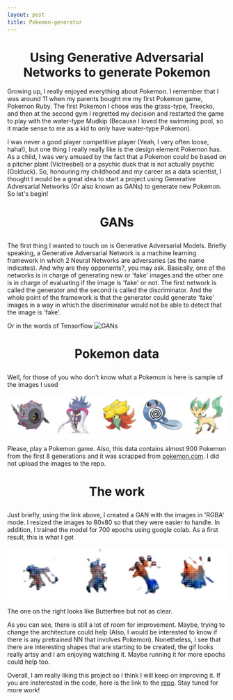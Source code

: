```yaml
---
layout: post
title: Pokemon-generator
---
```

<h1 style="font-size:200%;text-align:center">Using Generative Adversarial Networks to generate Pokemon</h1>

Growing up, I really enjoyed everything about Pokemon. I remember that I was around 11 when my parents bought me my first Pokemon game, Pokemon Ruby. The first Pokemon I chose was the grass-type, Treecko, and then at the second gym I regretted my decision and restarted the game to play with the water-type Mudkip (Because I loved the swimming pool, so it made sense to me as a kid to only have water-type Pokemon). 

I was never a good player competitive player (Yeah, I very often loose, haha!), but one thing I really really like is the design element Pokemon has. As a child, I was very amused by the fact that a Pokemon could be based on a pitcher plant (Victreebel) or a psychic duck that is not actually psychic (Golduck). So, honouring my childhood and my career as a data scientist, I thought I would be a great idea to start a project using Generative Adversarial Networks (Or also known as GANs) to generate new Pokemon. So let's begin!

<h3 style="font-size:200%;text-align:center">GANs</h3>

The first thing I wanted to touch on is Generative Adversarial Models. Briefly speaking, a Generative Adversarial Network is a machine learning framework in which 2 Neural Networks are adversaries (as the name indicates). And why are they opponents?, you may ask. Basically, one of the networks is in charge of generating new or 'fake' images and the other one is in charge of evaluating if the image is 'fake' or not. The first network is called the generator and the second is called the discriminator. And the whole point of the framework is that the generator could generate 'fake' images in a way in which the discriminator would not be able to detect that the image is 'fake'.

Or in the words of Tensorflow
![GANs](https://github.com/tensorflow/docs/raw/3082041fb5ef2b29217584659bc43d89602d57cf/site/en/tutorials/generative/images/gan1.png)

<h3 style="font-size:200%;text-align:center">Pokemon data</h3>

Well, for those of you who don't know what a Pokemon is here is sample of the images I used

![Pokemon_sample](../images/pokemon_sample.PNG)

Please, play a Pokemon game. Also, this data contains almost 900 Pokemon from the first 8 generations and it was scrapped from [pokemon.com](https://www.pokemon.com/us/pokedex/). I did not upload the images to the repo. 


<h3 style="font-size:200%;text-align:center">The work</h3>

Just briefly, using the link above, I created a GAN with the images in 'RGBA' mode. I resized the images to 80x80 so that they were easier to handle. In addition, I trained the model for 700 epochs using google colab. As a first result, this is what I got

![result](../images/results.PNG)

The one on the right looks like Butterfree but not as clear.

As you can see, there is still a lot of room for improvement. Maybe, trying to change the architecture could help (Also, I would be interested to know if there is any pretrained NN that involves Pokemon). Nonetheless, I see that there are interesting shapes that are starting to be created, the gif looks really artsy and I am enjoying watching it. Maybe running it for more epochs could help too. 

Overall, I am really liking this project so I think I will keep on improving it. If you are insterested in the code, here is the link to the [repo](https://github.com/AndresPitta/P02_Pokemon-merger). Stay tuned for more work!





